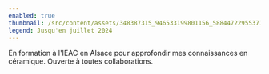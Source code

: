```yaml
---
enabled: true
thumbnail: /src/content/assets/348387315_946533199801156_5884472295537106072_n.jpg
legend: Jusqu'en juillet 2024
---
```


En formation à l'IEAC en Alsace pour approfondir mes connaissances en céramique. Ouverte à toutes collaborations.
